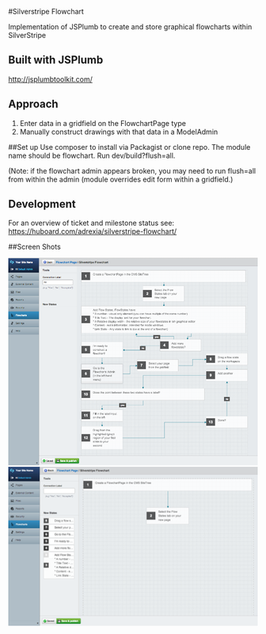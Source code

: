 #Silverstripe Flowchart

Implementation of JSPlumb to create and store graphical flowcharts within SilverStripe

## Built with JSPlumb

http://jsplumbtoolkit.com/

## Approach
1. Enter data in a gridfield on the FlowchartPage type
2. Manually construct drawings with that data in a ModelAdmin

##Set up
Use composer to install via Packagist or clone repo. The module name should be flowchart.
Run dev/build?flush=all.

(Note: if the flowchart admin appears broken, you may need to run flush=all from within the admin (module overrides edit form within a gridfield.)

## Development
For an overview of ticket and milestone status see: https://huboard.com/adrexia/silverstripe-flowchart/

##Screen Shots

![](images/constructed-chart.png)
![](images/chart.png)


